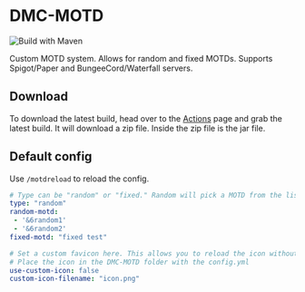 # DMC-MOTD
![Build with Maven](https://github.com/DESTROYMC-NET/DMC-MOTD/workflows/Build%20with%20Maven/badge.svg)

Custom MOTD system. Allows for random and fixed MOTDs. Supports Spigot/Paper and BungeeCord/Waterfall servers.

## Download
To download the latest build, head over to the [Actions](https://github.com/DESTROYMC-NET/DMC-MOTD/actions) page and grab the latest build. It will download a zip file. Inside the zip file is the jar file.

## Default config
Use `/motdreload` to reload the config.
```yaml
# Type can be "random" or "fixed." Random will pick a MOTD from the list. Fixed will only show the fixed MOTD.
type: "random"
random-motd:
 - '&6random1'
 - '&6random2'
fixed-motd: "fixed test"

# Set a custom favicon here. This allows you to reload the icon without having to reload the proxy/server.
# Place the icon in the DMC-MOTD folder with the config.yml
use-custom-icon: false
custom-icon-filename: "icon.png"
```
